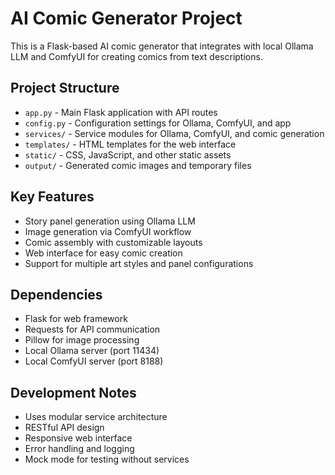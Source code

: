 # AI Comic Generator Project

This is a Flask-based AI comic generator that integrates with local Ollama LLM and ComfyUI for creating comics from text descriptions.

## Project Structure
- `app.py` - Main Flask application with API routes
- `config.py` - Configuration settings for Ollama, ComfyUI, and app
- `services/` - Service modules for Ollama, ComfyUI, and comic generation
- `templates/` - HTML templates for the web interface
- `static/` - CSS, JavaScript, and other static assets
- `output/` - Generated comic images and temporary files

## Key Features
- Story panel generation using Ollama LLM
- Image generation via ComfyUI workflow
- Comic assembly with customizable layouts
- Web interface for easy comic creation
- Support for multiple art styles and panel configurations

## Dependencies
- Flask for web framework
- Requests for API communication
- Pillow for image processing
- Local Ollama server (port 11434)
- Local ComfyUI server (port 8188)

## Development Notes
- Uses modular service architecture
- RESTful API design
- Responsive web interface
- Error handling and logging
- Mock mode for testing without services
